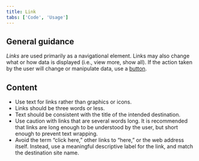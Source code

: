 ```yaml
---
title: Link
tabs: ['Code', 'Usage']
---
```


## General guidance


_Links_ are used primarily as a navigational element. Links may also change what or how data is displayed (i.e., view more, show all). If the action taken by the user will change or manipulate data, use a [button](/components/button).



## Content

- Use text for links rather than graphics or icons.
- Links should be three words or less.
- Text should be consistent with the title of the intended destination.
- Use caution with links that are several words long. It is recommended that links are long enough to be understood by the user, but short enough to prevent text wrapping.
- Avoid the term “click here,” other links to “here,” or the web address itself. Instead, use a meaningful descriptive label for the link, and match the destination site name.
